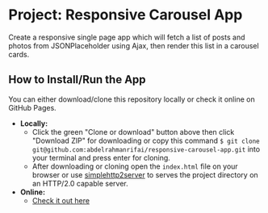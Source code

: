 # Project: Responsive Carousel App
Create a responsive single page app which will fetch a list of posts and photos from JSONPlaceholder using Ajax, then render this list in a carousel cards.

## How to Install/Run the App
You can either download/clone this repository locally or check it online on GitHub Pages.
- **Locally:**
  - Click the green "Clone or download" button above then click "Download ZIP" for downloading or copy this command `$ git clone git@github.com:abdelrahmanrifai/responsive-carousel-app.git` into your terminal and press enter for cloning.
  - After downloading or cloning open the `index.html` file on your browser or use [simplehttp2server](https://github.com/GoogleChrome/simplehttp2server) to serves the project directory on an HTTP/2.0 capable server.
- **Online:**
  - [Check it out here](https://abdelrahmanrifai.github.io/responsive-carousel-app)